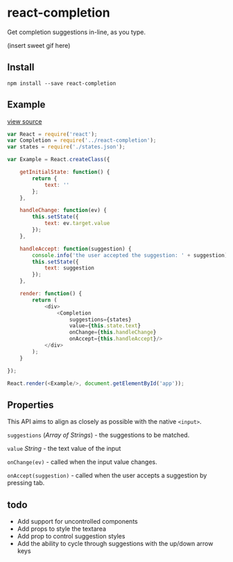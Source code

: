 # react-completion

Get completion suggestions in-line, as you type.

(insert sweet gif here)

## Install

`npm install --save react-completion`

## Example

[view source](./examples/app.jsx)

```javascript
var React = require('react');
var Completion = require('../react-completion');
var states = require('./states.json');

var Example = React.createClass({

	getInitialState: function() {
		return {
			text: ''
		};
	},

	handleChange: function(ev) {
		this.setState({
			text: ev.target.value
		});
	},

	handleAccept: function(suggestion) {
		console.info('the user accepted the suggestion: ' + suggestion);
		this.setState({
			text: suggestion
		});
	},

	render: function() {
		return (
			<div>
				<Completion
					suggestions={states}
					value={this.state.text}
					onChange={this.handleChange}
					onAccept={this.handleAccept}/>
			</div>
		);
	}

});

React.render(<Example/>, document.getElementById('app'));
```

## Properties

This API aims to align as closely as possible with the native `<input>`.

`suggestions` (*Array of Strings*) - the suggestions to be matched.

`value` *String* - the text value of the input

`onChange(ev)` - called when the input value changes. 

`onAccept(suggestion)` - called when the user accepts a suggestion by pressing tab.

## todo

* Add support for uncontrolled components
* Add props to style the textarea
* Add prop to control suggestion styles
* Add the ability to cycle through suggestions with the up/down arrow keys
